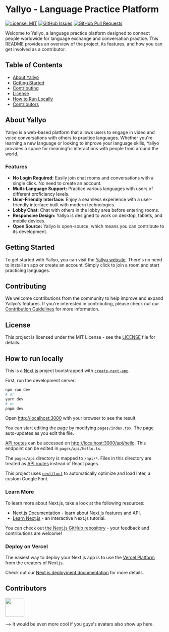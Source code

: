 # Yallyo - Language Practice Platform

[![License: MIT](https://img.shields.io/badge/License-MIT-yellow.svg)](https://opensource.org/licenses/MIT)
[![GitHub Issues](https://img.shields.io/github/issues/goffxnca/yallyo-web)](https://github.com/goffxnca/yallyo-web/issues)
[![GitHub Pull Requests](https://img.shields.io/github/issues-pr/goffxnca/yallyo-web)](https://github.com/goffxnca/yallyo-web/pulls)

Welcome to Yallyo, a language practice platform designed to connect people worldwide for language exchange and conversation practice. This README provides an overview of the project, its features, and how you can get involved as a contributor.

## Table of Contents

- [About Yallyo](#about-yallyo)
- [Getting Started](#getting-started)
- [Contributing](#contributing)
- [License](#license)
- [How to Run Locally](#how-to-run-locally)
- [Contributors](#contributors)

## About Yallyo

Yallyo is a web-based platform that allows users to engage in video and voice conversations with others to practice languages. Whether you're learning a new language or looking to improve your language skills, Yallyo provides a space for meaningful interactions with people from around the world.

### Features

- **No Login Required:** Easily join chat rooms and conversations with a single click. No need to create an account.
- **Multi-Language Support:** Practice various languages with users of different proficiency levels.
- **User-Friendly Interface:** Enjoy a seamless experience with a user-friendly interface built with modern technologies.
- **Lobby Chat:** Chat with others in the lobby area before entering rooms.
- **Responsive Design:** Yallyo is designed to work on desktop, tablets, and mobile devices.
- **Open Source:** Yallyo is open-source, which means you can contribute to its development.

## Getting Started

To get started with Yallyo, you can visit the [Yallyo website](https://yallyo.com). There's no need to install an app or create an account. Simply click to join a room and start practicing languages.

## Contributing

We welcome contributions from the community to help improve and expand Yallyo's features. If you're interested in contributing, please check out our [Contribution Guidelines](CONTRIBUTING.md) for more information.

## License

This project is licensed under the MIT License - see the [LICENSE](LICENSE) file for details.

## How to run locally

This is a [Next.js](https://nextjs.org/) project bootstrapped with [`create-next-app`](https://github.com/vercel/next.js/tree/canary/packages/create-next-app).

First, run the development server:

```bash
npm run dev
# or
yarn dev
# or
pnpm dev
```

Open [http://localhost:3000](http://localhost:3000) with your browser to see the result.

You can start editing the page by modifying `pages/index.tsx`. The page auto-updates as you edit the file.

[API routes](https://nextjs.org/docs/api-routes/introduction) can be accessed on [http://localhost:3000/api/hello](http://localhost:3000/api/hello). This endpoint can be edited in `pages/api/hello.ts`.

The `pages/api` directory is mapped to `/api/*`. Files in this directory are treated as [API routes](https://nextjs.org/docs/api-routes/introduction) instead of React pages.

This project uses [`next/font`](https://nextjs.org/docs/basic-features/font-optimization) to automatically optimize and load Inter, a custom Google Font.

### Learn More

To learn more about Next.js, take a look at the following resources:

- [Next.js Documentation](https://nextjs.org/docs) - learn about Next.js features and API.
- [Learn Next.js](https://nextjs.org/learn) - an interactive Next.js tutorial.

You can check out [the Next.js GitHub repository](https://github.com/vercel/next.js/) - your feedback and contributions are welcome!

### Deploy on Vercel

The easiest way to deploy your Next.js app is to use the [Vercel Platform](https://vercel.com/new?utm_medium=default-template&filter=next.js&utm_source=create-next-app&utm_campaign=create-next-app-readme) from the creators of Next.js.

Check out our [Next.js deployment documentation](https://nextjs.org/docs/deployment) for more details.

## Contributors

<a href="https://github.com/goffxnca/yallyo-web/graphs/contributors">
	<img src="https://avatars.githubusercontent.com/u/71051032?v=4" width="60" class="rounded-full" />
</a>

--> It would be even more cool if you guys's avatars also show up here.
